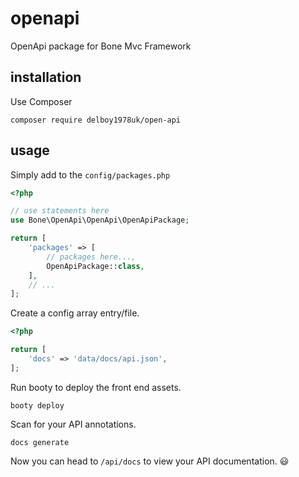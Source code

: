# openapi
OpenApi package for Bone Mvc Framework
## installation
Use Composer
```
composer require delboy1978uk/open-api
```
## usage
Simply add to the `config/packages.php`
```php
<?php

// use statements here
use Bone\OpenApi\OpenApi\OpenApiPackage;

return [
    'packages' => [
        // packages here...,
        OpenApiPackage::class,
    ],
    // ...
];
```
Create a config array entry/file.
```php
<?php

return [
    'docs' => 'data/docs/api.json',
];
```
Run booty to deploy the front end assets.
```
booty deploy
```
Scan for your API annotations.
```
docs generate
```
Now you can head to `/api/docs` to view your API documentation. 😃
